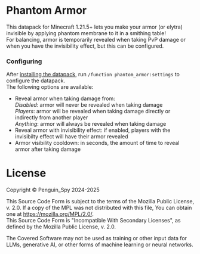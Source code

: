 # Phantom Armor
This datapack for Minecraft 1.21.5+ lets you make your armor (or elytra) invisible by applying phantom membrane to it in a smithing table!  
For balancing, armor is temporarily revealed when taking PvP damage or when you have the invisibility effect, but this can be configured.

### Configuring
After [installing the datapack](https://minecraft.wiki/w/Tutorial:Installing_a_data_pack), run `/function phantom_armor:settings` to configure the datapack.  
The following options are available:
- Reveal armor when taking damage from:  
  *Disabled*: armor will never be revealed when taking damage  
  *Players*: armor will be revealed when taking damage directly or indirectly from another player  
  *Anything*: armor will always be revealed when taking damage
- Reveal armor with invisibility effect: if enabled, players with the invisibilty effect will have their armor revealed
- Armor visibility cooldown: in seconds, the amount of time to reveal armor after taking damage

# License
Copyright © Penguin_Spy 2024-2025

This Source Code Form is subject to the terms of the Mozilla Public
License, v. 2.0. If a copy of the MPL was not distributed with this
file, You can obtain one at https://mozilla.org/MPL/2.0/.  
This Source Code Form is "Incompatible With Secondary Licenses", as
defined by the Mozilla Public License, v. 2.0.

The Covered Software may not be used as training or other input data
for LLMs, generative AI, or other forms of machine learning or neural
networks.